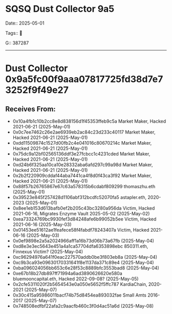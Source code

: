 # SQSQ Dust Collector 9a5

Date:: 2025-05-01

Tags:: 🔑

G:: 387287

---

# Dust Collector 0x9a5fc00f9aaa07817725fd38d7e73252f9f49e27


## Receives From:

- 0x10a4fb1c10b2cc8e8d838156d1f45353ffeb9c5a Market Maker, Hacked 2021-06-21                             (2025-May-01)
- 0x0c7ee7462c26e2ae6939eb2ac84c23d233c40117 Market Maker, Hacked 2021-06-21                             (2025-May-01)
- 0xdd11509874c1527d00fb2c4e041016c80670214c Market Maker, Hacked 2021-06-21                             (2025-May-01)
- 0x75dc9a12bf02565136ddf3e27fcbcc1c4231cded Market Maker, Hacked 2021-06-21                             (2025-May-01)
- 0xd24b6f325aa10ca10e28332aba6afd297c99a98d Market Maker, Hacked 2021-06-21                             (2025-May-01)
- 0x2b2f220909cddaf44aba7441ca4f8d0f43ca3f92 Market Maker, Hacked 2021-06-21                             (2025-May-01)
- 0x88f57b26765867e67c63a578315b6cdabf809299 thomaszhu.eth                                               (2025-May-01)
- 0x39523e845f257428d1106abf312bcdfc52070fa5 astapler.eth, 2020-2023                                     (2025-May-01)
- 0x8ee1eb153d613bafb0ef2b205c43bc3280a956da Victim, Hacked 2021-06-16, Migrates Enzyme Vault 2025-05-02 (2025-May-02)
- 0xea73324769bc9930fef3d84248afe6b99052b5ee Victim, Hacked 2021-06-16                                   (2025-May-03)
- 0x01453ee51612ae1feafece58f4fabdf78243407a Victim, Hacked 2021-06-16                                   (2025-May-03)
- 0x0ef9898e2a5a2024966aff1a16b73d06b73a67fb                                                             (2025-May-04)
- 0xd8e3e3ec5643e451a4a1ca57704dfa6353898ebc 850311.eth, Finnexus Victim?                                (2025-May-04)
- 0xc96294976a641f0eac227570addb0be3f803eb8a                                                             (2025-May-04)
- 0xc9b3ca93e09630170331641f8e1137da371c89e4                                                             (2025-May-04)
- 0xba096024056bb653c6e28f53c8889bfc3553bad8                                                             (2025-May-04)
- 0xe67b18b27db897ff71994a6ad3890626620e580a bluemooncapital.eth, Hacked 2022-09-08?                     (2025-May-05)
- 0x2cfe5311020f2b5654543e0a050e5652f5ffc787 KardiaChain, 2020-2021                                      (2025-May-07)
- 0x30c415a95986011bacf74b75d8454ea893032fae Small Amts 2016-2017                                        (2025-May-07)
- 0x748508edfbf22afa2c9aacfb460c3f0d4ac51a6d                                                             (2025-May-08)
